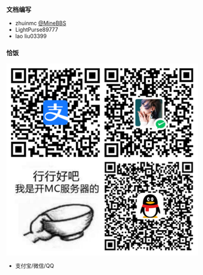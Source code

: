 ### 文档编写
- zhuinmc [@MineBBS](https://www.minebbs.com/members/azhunotfound.4315/)
- LightPurse89777
- lao liu03399

### 恰饭
![恰饭](imgs/恰饭.jpg ':size=70%')
- 支付宝/微信/QQ
